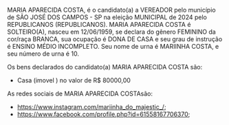 MARIA APARECIDA COSTA, é o candidato(a) a VEREADOR pelo município de SÃO JOSÉ DOS CAMPOS - SP na eleição MUNICIPAL de 2024 pelo REPUBLICANOS (REPUBLICANOS). MARIA APARECIDA COSTA é SOLTEIRO(A), nasceu em 12/06/1959, se declara do gênero FEMININO da cor/raça BRANCA, sua ocupação é DONA DE CASA e seu grau de instrução é ENSINO MÉDIO INCOMPLETO. Seu nome de urna é  MARIINHA COSTA, e seu número de urna é 10.

Os bens declarados do candidato(a) MARIA APARECIDA COSTA são: 
- Casa (imovel ) no valor de R$ 80000,00

As redes sociais de MARIA APARECIDA COSTAsão:
- https://www.instagram.com/mariinha_do_majestic_/;
- https://www.facebook.com/profile.php?id=61558167706370;